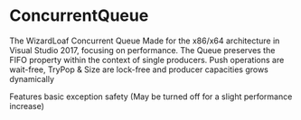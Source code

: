 # ConcurrentQueue

The WizardLoaf Concurrent Queue
Made for the x86/x64 architecture in Visual Studio 2017, focusing
on performance. The Queue preserves the FIFO property within the 
context of single producers. Push operations are wait-free, TryPop & Size 
are lock-free and producer capacities grows dynamically

Features basic exception safety (May be turned off for a slight performance increase)
